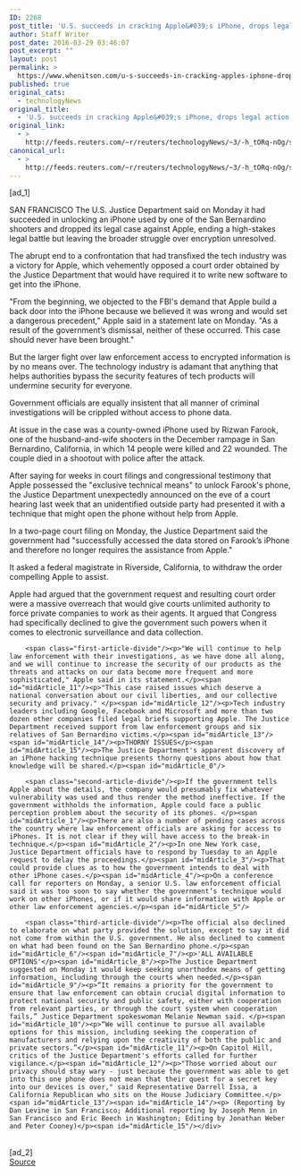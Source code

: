 ```yaml
---
ID: 2268
post_title: 'U.S. succeeds in cracking Apple&#039;s iPhone, drops legal action'
author: Staff Writer
post_date: 2016-03-29 03:46:07
post_excerpt: ""
layout: post
permalink: >
  https://www.whenitson.com/u-s-succeeds-in-cracking-apples-iphone-drops-legal-action/
published: true
original_cats:
  - technologyNews
original_title:
  - 'U.S. succeeds in cracking Apple&#039;s iPhone, drops legal action'
original_link:
  - >
    http://feeds.reuters.com/~r/reuters/technologyNews/~3/-h_tORq-nOg/story01.htm
canonical_url:
  - >
    http://feeds.reuters.com/~r/reuters/technologyNews/~3/-h_tORq-nOg/story01.htm
---
```

 [ad_1]
<br><div id="articleText">
<span id="midArticle_start"/>

<span id="midArticle_0"/><span class="focusParagraph" readability="5"><p><span class="articleLocation">SAN FRANCISCO</span> The U.S. Justice Department said on Monday it had succeeded in unlocking an iPhone used by one of the San Bernardino shooters and dropped its legal case against Apple, ending a high-stakes legal battle but leaving the broader struggle over encryption unresolved.</p></span><span id="midArticle_1"/><p>The abrupt end to a confrontation that had transfixed the tech industry was a victory for Apple, which vehemently opposed a court order obtained by the Justice Department that would have required it to write new software to get into the iPhone.</p><span id="midArticle_2"/><p>"From the beginning, we objected to the FBI's demand that Apple build a back door into the iPhone because we believed it was wrong and would set a dangerous precedent," Apple said in a statement late on Monday. "As a result of the government’s dismissal, neither of these occurred. This case should never have been brought."</p><span id="midArticle_3"/><p>But the larger fight over law enforcement access to encrypted information is by no means over. The technology industry is adamant that anything that helps authorities bypass the security features of tech products will undermine security for everyone.</p><span id="midArticle_4"/><p>Government officials are equally insistent that all manner of criminal investigations will be crippled without access to phone data.</p><span id="midArticle_5"/><p>At issue in the case was a county-owned iPhone used by Rizwan Farook, one of the husband-and-wife shooters in the December rampage in San Bernardino, California, in which 14 people were killed and 22 wounded. The couple died in a shootout with police after the attack.</p><span id="midArticle_6"/><p>After saying for weeks in court filings and congressional testimony that Apple possessed the "exclusive technical means" to unlock Farook's phone, the Justice Department unexpectedly announced on the eve of a court hearing last week that an unidentified outside party had presented it with a technique that might open the phone without help from Apple. </p><span id="midArticle_7"/><p>In a two-page court filing on Monday, the Justice Department said the government had "successfully accessed the data stored on Farook’s iPhone and therefore no longer requires the assistance from Apple." </p><span id="midArticle_8"/><p>It asked a federal magistrate in Riverside, California, to withdraw the order compelling Apple to assist.</p><span id="midArticle_9"/><p>Apple had argued that the government request and resulting court order were a massive overreach that would give courts unlimited authority to force private companies to work as their agents. It argued that Congress had specifically declined to give the government such powers when it comes to electronic surveillance and data collection.</p><span id="midArticle_10"/>
        
        <span class="first-article-divide"/><p>"We will continue to help law enforcement with their investigations, as we have done all along, and we will continue to increase the security of our products as the threats and attacks on our data become more frequent and more sophisticated," Apple said in its statement.</p><span id="midArticle_11"/><p>"This case raised issues which deserve a national conversation about our civil liberties, and our collective security and privacy." </p><span id="midArticle_12"/><p>Tech industry leaders including Google, Facebook and Microsoft and more than two dozen other companies filed legal briefs supporting Apple. The Justice Department received support from law enforcement groups and six relatives of San Bernardino victims.</p><span id="midArticle_13"/><span id="midArticle_14"/><p>THORNY ISSUES</p><span id="midArticle_15"/><p>The Justice Department's apparent discovery of an iPhone hacking technique presents thorny questions about how that knowledge will be shared.</p><span id="midArticle_0"/>
        
        <span class="second-article-divide"/><p>If the government tells Apple about the details, the company would presumably fix whatever vulnerability was used and thus render the method ineffective. If the government withholds the information, Apple could face a public perception problem about the security of its phones. </p><span id="midArticle_1"/><p>There are also a number of pending cases across the country where law enforcement officials are asking for access to iPhones. It is not clear if they will have access to the break-in technique.</p><span id="midArticle_2"/><p>In one New York case, Justice Department officials have to respond by Tuesday to an Apple request to delay the proceedings.</p><span id="midArticle_3"/><p>That could provide clues as to how the government intends to deal with other iPhone cases.</p><span id="midArticle_4"/><p>On a conference call for reporters on Monday, a senior U.S. law enforcement official said it was too soon to say whether the government’s technique would work on other iPhones, or if it would share information with Apple or other law enforcement agencies.</p><span id="midArticle_5"/>
        
        <span class="third-article-divide"/><p>The official also declined to elaborate on what party provided the solution, except to say it did not come from within the U.S. government. He also declined to comment on what had been found on the San Bernardino phone.</p><span id="midArticle_6"/><span id="midArticle_7"/><p>'ALL AVAILABLE OPTIONS'</p><span id="midArticle_8"/><p>The Justice Department suggested on Monday it would keep seeking unorthodox means of getting information, including through the courts when needed.</p><span id="midArticle_9"/><p>“It remains a priority for the government to ensure that law enforcement can obtain crucial digital information to protect national security and public safety, either with cooperation from relevant parties, or through the court system when cooperation fails,” Justice Department spokeswoman Melanie Newman said. </p><span id="midArticle_10"/><p>“We will continue to pursue all available options for this mission, including seeking the cooperation of manufacturers and relying upon the creativity of both the public and private sectors.”</p><span id="midArticle_11"/><p>On Capitol Hill, critics of the Justice Department's efforts called for further vigilance.</p><span id="midArticle_12"/><p>"Those worried about our privacy should stay wary - just because the government was able to get into this one phone does not mean that their quest for a secret key into our devices is over," said Representative Darrell Issa, a California Republican who sits on the House Judiciary Committee.</p><span id="midArticle_13"/><span id="midArticle_14"/><p> (Reporting by Dan Levine in San Francisco; Additional reporting by Joseph Menn in San Francisco and Eric Beech in Washington; Editing by Jonathan Weber and Peter Cooney)</p><span id="midArticle_15"/></div>
<br>[ad_2]
<br><a href="http://feeds.reuters.com/~r/reuters/technologyNews/~3/-h_tORq-nOg/story01.htm">Source </a>